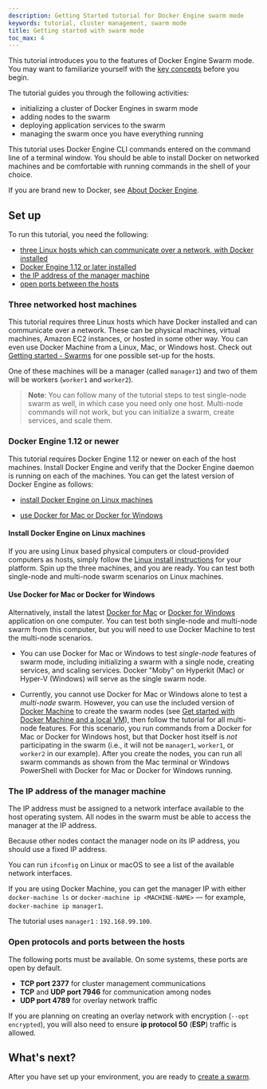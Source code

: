 ```yaml
---
description: Getting Started tutorial for Docker Engine swarm mode
keywords: tutorial, cluster management, swarm mode
title: Getting started with swarm mode
toc_max: 4
---
```

This tutorial introduces you to the features of Docker Engine Swarm mode. You may want to familiarize yourself with the [key concepts](../key-concepts.md) before you begin.

The tutorial guides you through the following activities:

* initializing a cluster of Docker Engines in swarm mode
* adding nodes to the swarm
* deploying application services to the swarm
* managing the swarm once you have everything running

This tutorial uses Docker Engine CLI commands entered on the command line of a terminal window. You should be able to install Docker on networked machines and be comfortable with running commands in the shell of your choice.

If you are brand new to Docker, see [About Docker Engine](../../index.md).

## Set up

To run this tutorial, you need the following:

* [three Linux hosts which can communicate over a network, with Docker installed](#three-networked-host-machines)
* [Docker Engine 1.12 or later installed](#docker-engine-1-12-or-newer)
* [the IP address of the manager machine](#the-ip-address-of-the-manager-machine)
* [open ports between the hosts](#open-protocols-and-ports-between-the-hosts)

### Three networked host machines

This tutorial requires three Linux hosts which have Docker installed and can communicate over a network. These can be physical machines, virtual machines, Amazon EC2 instances, or hosted in some other way. You can even use Docker Machine from a Linux, Mac, or Windows host. Check out [Getting started - Swarms](/get-started/part4.md#prerequisites) for one possible set-up for the hosts.

One of these machines will be a manager (called `manager1`) and two of them will be workers (`worker1` and `worker2`).

> **Note**: You can follow many of the tutorial steps to test single-node swarm as well, in which case you need only one host. Multi-node commands will not work, but you can initialize a swarm, create services, and scale them.

### Docker Engine 1.12 or newer

This tutorial requires Docker Engine 1.12 or newer on each of the host machines. Install Docker Engine and verify that the Docker Engine daemon is running on each of the machines. You can get the latest version of Docker Engine as follows:

* [install Docker Engine on Linux machines](#install-docker-engine-on-linux-machines)

* [use Docker for Mac or Docker for Windows](#use-docker-for-mac-or-docker-for-windows)

#### Install Docker Engine on Linux machines

If you are using Linux based physical computers or cloud-provided computers as hosts, simply follow the [Linux install instructions](../../installation/index.md) for your platform. Spin up the three machines, and you are ready. You can test both single-node and multi-node swarm scenarios on Linux machines.

#### Use Docker for Mac or Docker for Windows

Alternatively, install the latest [Docker for Mac](/docker-for-mac/index.md) or [Docker for Windows](/docker-for-windows/index.md) application on one computer. You can test both single-node and multi-node swarm from this computer, but you will need to use Docker Machine to test the multi-node scenarios.

* You can use Docker for Mac or Windows to test *single-node* features of swarm mode, including initializing a swarm with a single node, creating services, and scaling services. Docker "Moby" on Hyperkit (Mac) or Hyper-V (Windows) will serve as the single swarm node.

* Currently, you cannot use Docker for Mac or Windows alone to test a *multi-node* swarm. However, you can use the included version of [Docker Machine](/machine/overview.md) to create the swarm nodes (see [Get started with Docker Machine and a local VM](/machine/get-started.md)), then follow the tutorial for all multi-node features. For this scenario, you run commands from a Docker for Mac or Docker for Windows host, but that Docker host itself is *not* participating in the swarm (i.e., it will not be `manager1`, `worker1`, or `worker2` in our example). After you create the nodes, you can run all swarm commands as shown from the Mac terminal or Windows PowerShell with Docker for Mac or Docker for Windows running.

### The IP address of the manager machine

The IP address must be assigned to a network interface available to the host operating system. All nodes in the swarm must be able to access the manager at the IP address.

Because other nodes contact the manager node on its IP address, you should use a fixed IP address.

You can run `ifconfig` on Linux or macOS to see a list of the available network interfaces.

If you are using Docker Machine, you can get the manager IP with either `docker-machine ls` or `docker-machine ip <MACHINE-NAME>` &#8212; for example, `docker-machine ip manager1`.

The tutorial uses `manager1` : `192.168.99.100`.

### Open protocols and ports between the hosts

The following ports must be available. On some systems, these ports are open by default.

* **TCP port 2377** for cluster management communications
* **TCP** and **UDP port 7946** for communication among nodes
* **UDP port 4789** for overlay network traffic

If you are planning on creating an overlay network with encryption (`--opt encrypted`), you will also need to ensure **ip protocol 50** (**ESP**) traffic is allowed.

## What's next?

After you have set up your environment, you are ready to [create a swarm](create-swarm.md).